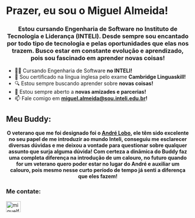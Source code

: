 <h1 align="left">Prazer, eu sou o Miguel Almeida!</h1>
<h3 align="center">Estou cursando Engenharia de Software no Instituto de Tecnologia e Liderança (INTELI). Desde sempre sou encantado por todo tipo de tecnologia e pelas oportunidades que elas nos trazem. Busco estar em constante evolução e aprendizado, pois sou fascinado em aprender novas coisas!</h3>


- 👨‍🎓 Cursando Engenharia de Software **no INTELI!**
- 📜 Sou certificado na língua inglesa pelo exame **Cambridge Linguaskill!**
- 🔍 Estou sempre buscando aprender sobre **novas coisas!**
- 🤝 Estou sempre aberto a **novas amizades e parcerias!**
- 📫 Fale comigo em **miguel.almeida@sou.inteli.edu.br!**


## Meu Buddy: 

<div align="center">
  
**O veterano que me foi designado foi o [André Lobo](https://github.com/AndreLobo1), ele têm sido excelente no seu papel de me introduzir ao mundo Inteli, conseguiu me esclarecer diversas dúvidas e me deixou a vontade para questionar sobre qualquer assunto que surja alguma dúvida! Com certeza a dinâmica do Buddy faz uma completa diferença na introdução de um calouro, no futuro quando for um veterano quero poder estar no lugar do André e auxiliar um calouro, pois mesmo nesse curto período de tempo já senti a diferença que eles fazem!**

</div>

  
<h3 align="left">Me contate:</h3>
<p align="left">
<a href="https://instagram.com/miguelferreiraa__" target="blank"><img align="center" src="https://raw.githubusercontent.com/rahuldkjain/github-profile-readme-generator/master/src/images/icons/Social/instagram.svg" alt="miguelferreiraa__" height="30" width="40" /></a>
</p>


<!--
**MiguelAlmeida22/MiguelAlmeida22** is a ✨ _special_ ✨ repository because its `README.md` (this file) appears on your GitHub profile.

Here are some ideas to get you started:

- 🔭 I’m currently working on ...
- 🌱 I’m currently learning ...
- 👯 I’m looking to collaborate on ...
- 🤔 I’m looking for help with ...
- 💬 Ask me about ...
- 📫 How to reach me: ...
- 😄 Pronouns: ...
- ⚡ Fun fact: ...
-->
